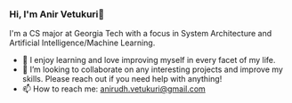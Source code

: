### Hi, I'm Anir Vetukuri👋

<!--
**AnirudhVetukuri/AnirudhVetukuri** is a ✨ _special_ ✨ repository because its `README.md` (this file) appears on your GitHub profile.
-->
I'm a CS major at Georgia Tech with a focus in System Architecture and Artificial Intelligence/Machine Learning.

- 🌱 I enjoy learning and love improving myself in every facet of my life.
- 👯 I’m looking to collaborate on any interesting projects and improve my skills. Please reach out if you need help with anything!
- 📫 How to reach me: anirudh.vetukuri@gmail.com

  
